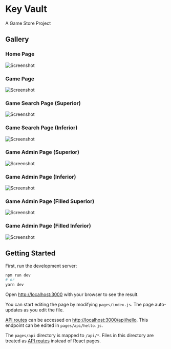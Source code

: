 # Key Vault

A Game Store Project

## Gallery
<p align=center>
  
  ### Home Page
  
  ![Screenshot](./images/Home.png)
  
  ### Game Page
  
  ![Screenshot](./images/GamePage.png)
  
  ### Game Search Page (Superior)
  
  ![Screenshot](./images/GameSearchPage1.png)
  
  ### Game Search Page (Inferior)
  
  ![Screenshot](./images/GameSearchPage2.png)
  
  ### Game Admin Page (Superior)
  
  ![Screenshot](./images/GameAdmin1.png)
  
  ### Game Admin Page (Inferior)
  
  ![Screenshot](./images/GameAdmin2.png)
  
  ### Game Admin Page (Filled Superior)
  
  ![Screenshot](./images/GameAdminFilled1.png)
  
  ### Game Admin Page (Filled Inferior)
  
  ![Screenshot](./images/GameAdminFilled2.png)
  
</p>

## Getting Started

First, run the development server:

```bash
npm run dev
# or
yarn dev
```

Open [http://localhost:3000](http://localhost:3000) with your browser to see the result.

You can start editing the page by modifying `pages/index.js`. The page auto-updates as you edit the file.

[API routes](https://nextjs.org/docs/api-routes/introduction) can be accessed on [http://localhost:3000/api/hello](http://localhost:3000/api/hello). This endpoint can be edited in `pages/api/hello.js`.

The `pages/api` directory is mapped to `/api/*`. Files in this directory are treated as [API routes](https://nextjs.org/docs/api-routes/introduction) instead of React pages.
